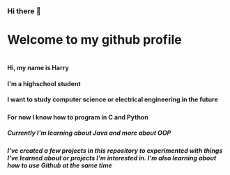 ### Hi there 👋

<h1>Welcome to my github profile<h1>
<h4>Hi, my name is Harry<h4>
<h4>I'm a highschool student<h4>
<h4>I want to study computer science or electrical engineering in the future<h5>
<h4>For now I know how to program in C and Python<h4>
<h5>Currently I'm learning about Java and more about OOP<h5>
<p>I've created a few projects in this repository to experimented with things I've learned about or projects I'm interested in. I'm also learning about how to use Github at the same time</p>

